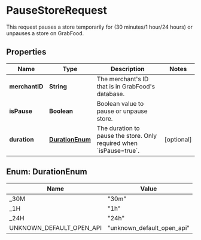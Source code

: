 

# PauseStoreRequest

This request pauses a store temporarily for (30 minutes/1 hour/24 hours) or unpauses a store on GrabFood. 

## Properties

| Name | Type | Description | Notes |
|------------ | ------------- | ------------- | -------------|
|**merchantID** | **String** | The merchant&#39;s ID that is in GrabFood&#39;s database. |  |
|**isPause** | **Boolean** | Boolean value to pause or unpause store. |  |
|**duration** | [**DurationEnum**](#DurationEnum) | The duration to pause the store. Only required when &#x60;isPause&#x3D;true&#x60;. |  [optional] |



## Enum: DurationEnum

| Name | Value |
|---- | -----|
| _30M | &quot;30m&quot; |
| _1H | &quot;1h&quot; |
| _24H | &quot;24h&quot; |
| UNKNOWN_DEFAULT_OPEN_API | &quot;unknown_default_open_api&quot; |



